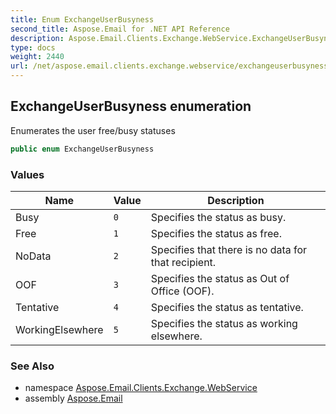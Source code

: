 ```yaml
---
title: Enum ExchangeUserBusyness
second_title: Aspose.Email for .NET API Reference
description: Aspose.Email.Clients.Exchange.WebService.ExchangeUserBusyness enum. Enumerates the user free/busy statuses
type: docs
weight: 2440
url: /net/aspose.email.clients.exchange.webservice/exchangeuserbusyness/
---
```

## ExchangeUserBusyness enumeration

Enumerates the user free/busy statuses

```csharp
public enum ExchangeUserBusyness
```

### Values

| Name | Value | Description |
| --- | --- | --- |
| Busy | `0` | Specifies the status as busy. |
| Free | `1` | Specifies the status as free. |
| NoData | `2` | Specifies that there is no data for that recipient. |
| OOF | `3` | Specifies the status as Out of Office (OOF). |
| Tentative | `4` | Specifies the status as tentative. |
| WorkingElsewhere | `5` | Specifies the status as working elsewhere. |

### See Also

* namespace [Aspose.Email.Clients.Exchange.WebService](../../aspose.email.clients.exchange.webservice/)
* assembly [Aspose.Email](../../)


